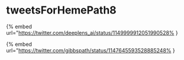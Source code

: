 # tweetsForHemePath8

{% embed url="https://twitter.com/deeplens_ai/status/1149999912051990528% }

{% embed url="https://twitter.com/gibbspath/status/1147645593528885248% }

